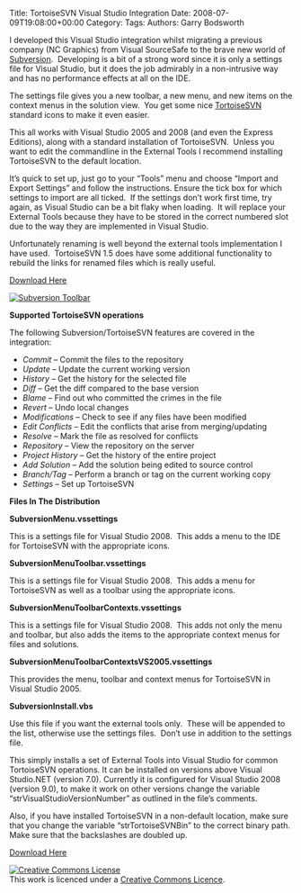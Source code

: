 Title: TortoiseSVN Visual Studio Integration
Date: 2008-07-09T19:08:00+00:00
Category: 
Tags: 
Authors: Garry Bodsworth

I developed this Visual Studio integration whilst migrating a previous company (NC Graphics) from Visual SourceSafe to the brave new world of [Subversion][1].  Developing is a bit of a strong word since it is only a settings file for Visual Studio, but it does the job admirably in a non-intrusive way and has no performance effects at all on the IDE.

The settings file gives you a new toolbar, a new menu, and new items on the context menus in the solution view.  You get some nice [TortoiseSVN][2] standard icons to make it even easier.

This all works with Visual Studio 2005 and 2008 (and even the Express Editions), along with a standard installation of TortoiseSVN.  Unless you want to edit the commandline in the External Tools I recommend installing TortoiseSVN to the default location.

It&#8217;s quick to set up, just go to your &#8220;Tools&#8221; menu and choose &#8220;Import and Export Settings&#8221; and follow the instructions. Ensure the tick box for which settings to import are all ticked.  If the settings don&#8217;t work first time, try again, as Visual Studio can be a bit flaky when loading.  It will replace your External Tools because they have to be stored in the correct numbered slot due to the way they are implemented in Visual Studio.

Unfortunately renaming is well beyond the external tools implementation I have used.  TortoiseSVN 1.5 does have some additional functionality to rebuild the links for renamed files which is really useful.

[Download Here][3]

<div class="imageframe alignleft">
  <a title="Subversion Toolbar" rel="lightbox[pics4]" href="http://upload.programmerslog.com/toolbar.png"><img class="attachment wp-att-5" src="http://upload.programmerslog.com/toolbar.png" alt="Subversion Toolbar" /></a></p> <p>
    <strong>Supported TortoiseSVN operations</strong>
  </p>
  
  <p>
    The following Subversion/TortoiseSVN features are covered in the integration:
  </p>
  
  <ul>
    <li>
      <em>Commit</em> &#8211; Commit the files to the repository
    </li>
    <li>
      <em>Update</em> &#8211; Update the current working version
    </li>
    <li>
      <em>History</em> &#8211; Get the history for the selected file
    </li>
    <li>
      <em>Diff</em> &#8211; Get the diff compared to the base version
    </li>
    <li>
      <em>Blame</em> &#8211; Find out who committed the crimes in the file
    </li>
    <li>
      <em>Revert</em> &#8211; Undo local changes
    </li>
    <li>
      <em>Modifications</em> &#8211; Check to see if any files have been modified
    </li>
    <li>
      <em>Edit Conflicts</em> &#8211; Edit the conflicts that arise from merging/updating
    </li>
    <li>
      <em>Resolve</em> &#8211; Mark the file as resolved for conflicts
    </li>
    <li>
      <em>Repository</em> &#8211; View the repository on the server
    </li>
    <li>
      <em>Project History</em> &#8211; Get the history of the entire project
    </li>
    <li>
      <em>Add Solution</em> &#8211; Add the solution being edited to source control
    </li>
    <li>
      <em>Branch/Tag</em> &#8211; Perform a branch or tag on the current working copy
    </li>
    <li>
      <em>Settings</em> &#8211; Set up TortoiseSVN
    </li>
  </ul>
  
  <p>
    <strong>Files In The Distribution</strong>
  </p>
  
  <p>
    <strong>SubversionMenu.vssettings</strong>
  </p>
  
  <p>
    This is a settings file for Visual Studio 2008.  This adds a menu to the IDE for TortoiseSVN with the appropriate icons.
  </p>
  
  <p>
    <strong>SubversionMenuToolbar.vssettings</strong>
  </p>
  
  <p>
    This is a settings file for Visual Studio 2008.  This adds a menu for TortoiseSVN as well as a toolbar using the appropriate icons.
  </p>
  
  <p>
    <strong>SubversionMenuToolbarContexts.vssettings</strong>
  </p>
  
  <p>
    This is a settings file for Visual Studio 2008.  This adds not only the menu and toolbar, but also adds the items to the appropriate context menus for files and solutions.
  </p>
  
  <p>
    <strong>SubversionMenuToolbarContextsVS2005.vssettings</strong>
  </p>
  
  <p>
    This provides the menu, toolbar and context menus for TortoiseSVN in Visual Studio 2005.
  </p>
  
  <p>
    <strong>SubversionInstall.vbs</strong>
  </p>
  
  <p>
    Use this file if you want the external tools only.  These will be appended to the list, otherwise use the settings files.  Don&#8217;t use in addition to the settings file.
  </p>
  
  <p>
    This simply installs a set of External Tools into Visual Studio for common TortoiseSVN operations. It can be installed on versions above Visual Studio.NET (version 7.0). Currently it is configured for Visual Studio 2008 (version 9.0), to make it work on other versions change the variable &#8220;strVisualStudioVersionNumber&#8221; as outlined in the file&#8217;s comments.
  </p>
  
  <p>
    Also, if you have installed TortoiseSVN in a non-default location, make sure that you change the variable &#8220;strTortoiseSVNBin&#8221; to the correct binary path. Make sure that the backslashes are doubled up.
  </p>
  
  <p>
    <a href="http://upload.programmerslog.com/subversion.zip">Download Here</a>
  </p>
</div>

<a rel="license" href="http://creativecommons.org/licenses/by/3.0/"><img alt="Creative Commons License" style="border-width:0" src="http://i.creativecommons.org/l/by/3.0/88x31.png" /></a>  
This work is licenced under a <a rel="license" href="http://creativecommons.org/licenses/by/3.0/">Creative Commons Licence</a>.

 [1]: http://subversion.tigris.org/
 [2]: http://tortoisesvn.net/
 [3]: http://upload.programmerslog.com/subversion.zip
